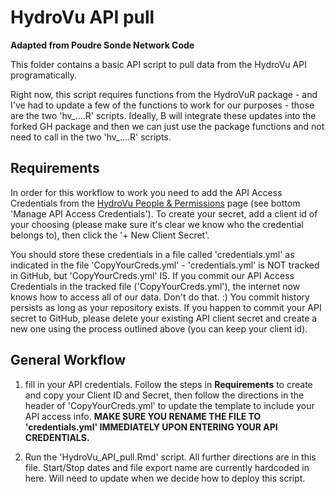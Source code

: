 # HydroVu API pull

**Adapted from Poudre Sonde Network Code**

This folder contains a basic API script to pull data from the HydroVu API programatically.

Right now, this script requires functions from the HydroVuR package - and I've had to update a few of the functions to work for our purposes - those are the two 'hv\_....R' scripts. Ideally, B will integrate these updates into the forked GH package and then we can just use the package functions and not need to call in the two 'hv\_....R' scripts.

## Requirements

In order for this workflow to work you need to add the API Access Credentials from the [HydroVu People & Permissions](https://www.hydrovu.com/#/company-dashboard/users/list) page (see bottom 'Manage API Access Credentials'). To create your secret, add a client id of your choosing (please make sure it's clear we know who the credential belongs to), then click the '+ New Client Secret'.

You should store these credentials in a file called 'credentials.yml' as indicated in the file 'CopyYourCreds.yml' - 'credentials.yml' is NOT tracked in GitHub, but 'CopyYourCreds.yml' IS. If you commit our API Access Credentials in the tracked file ('CopyYourCreds.yml'), the internet now knows how to access all of our data. Don't do that. :) You commit history persists as long as your repository exists. If you happen to commit your API secret to GitHub, please delete your existing API client secret and create a new one using the process outlined above (you can keep your client id).

## General Workflow

1)  fill in your API credentials. Follow the steps in **Requirements** to create and copy your Client ID and Secret, then follow the directions in the header of 'CopyYourCreds.yml' to update the template to include your API access info. **MAKE SURE YOU RENAME THE FILE TO 'credentials.yml' IMMEDIATELY UPON ENTERING YOUR API CREDENTIALS.**

2)  Run the 'HydroVu_API_pull.Rmd' script. All further directions are in this file. Start/Stop dates and file export name are currently hardcoded in here. Will need to update when we decide how to deploy this script.
